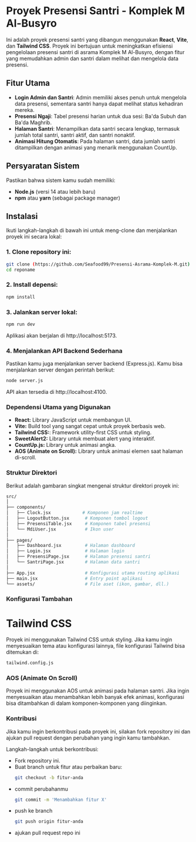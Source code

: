 # Proyek Presensi Santri - Komplek M Al-Busyro

Ini adalah proyek presensi santri yang dibangun menggunakan **React**, **Vite**, dan **Tailwind CSS**. Proyek ini bertujuan untuk meningkatkan efisiensi pengelolaan presensi santri di asrama Komplek M Al-Busyro, dengan fitur yang memudahkan admin dan santri dalam melihat dan mengelola data presensi.

## Fitur Utama
- **Login Admin dan Santri**: Admin memiliki akses penuh untuk mengelola data presensi, sementara santri hanya dapat melihat status kehadiran mereka.
- **Presensi Ngaji**: Tabel presensi harian untuk dua sesi: Ba'da Subuh dan Ba'da Maghrib.
- **Halaman Santri**: Menampilkan data santri secara lengkap, termasuk jumlah total santri, santri aktif, dan santri nonaktif.
- **Animasi Hitung Otomatis**: Pada halaman santri, data jumlah santri ditampilkan dengan animasi yang menarik menggunakan CountUp.

## Persyaratan Sistem
Pastikan bahwa sistem kamu sudah memiliki:
- **Node.js** (versi 14 atau lebih baru)
- **npm** atau **yarn** (sebagai package manager)

## Instalasi
Ikuti langkah-langkah di bawah ini untuk meng-clone dan menjalankan proyek ini secara lokal:

### 1. Clone repository ini:
```bash
git clone (https://github.com/Seafood99/Presensi-Asrama-Komplek-M.git)
cd reponame
```
### 2. Install depensi:
```bash
npm install
```

### 3. Jalankan server lokal:
```bash
npm run dev
```
Aplikasi akan berjalan di http://localhost:5173.

### 4. Menjalankan API Backend Sederhana
Pastikan kamu juga menjalankan server backend (Express.js). Kamu bisa menjalankan server dengan perintah berikut:
```bash
node server.js
```
API akan tersedia di http://localhost:4100.

### Dependensi Utama yang Digunakan
- **React:** Library JavaScript untuk membangun UI.
- **Vite:** Build tool yang sangat cepat untuk proyek berbasis web.
- **Tailwind CSS:**: Framework utility-first CSS untuk styling.
- **SweetAlert2:** Library untuk membuat alert yang interaktif.
- **CountUp.js:** Library untuk animasi angka.
- **AOS (Animate on Scroll):** Library untuk animasi elemen saat halaman di-scroll.

### Struktur Direktori
Berikut adalah gambaran singkat mengenai struktur direktori proyek ini:
```bash
src/
│
├── components/
│   ├── Clock.jsx            # Komponen jam realtime
│   ├── LogoutButton.jsx      # Komponen tombol logout
│   ├── PresensiTable.jsx     # Komponen tabel presensi
│   └── MdiUser.jsx           # Ikon user
│
├── pages/
│   ├── Dashboard.jsx         # Halaman dashboard
│   ├── Login.jsx             # Halaman login
│   ├── PresensiPage.jsx      # Halaman presensi santri
│   └── SantriPage.jsx        # Halaman data santri
│
├── App.jsx                   # Konfigurasi utama routing aplikasi
├── main.jsx                  # Entry point aplikasi
└── assets/                   # File aset (ikon, gambar, dll.)
```

### Konfigurasi Tambahan
# Tailwind CSS
Proyek ini menggunakan Tailwind CSS untuk styling. Jika kamu ingin menyesuaikan tema atau konfigurasi lainnya, file konfigurasi Tailwind bisa ditemukan di:
```bash
tailwind.config.js
```

### AOS (Animate On Scroll)
Proyek ini menggunakan AOS untuk animasi pada halaman santri. Jika ingin menyesuaikan atau menambahkan lebih banyak efek animasi, konfigurasi bisa ditambahkan di dalam komponen-komponen yang diinginkan.

### Kontribusi
Jika kamu ingin berkontribusi pada proyek ini, silakan fork repository ini dan ajukan pull request dengan perubahan yang ingin kamu tambahkan.

Langkah-langkah untuk berkontribusi:

- Fork repository ini.
- Buat branch untuk fitur atau perbaikan baru:
  ```bash
  git checkout -b fitur-anda
  ```
- commit perubahanmu
  ```bash
  git commit -m 'Menambahkan fitur X'
  ```
- push ke branch
  ```bash
  git push origin fitur-anda
  ```
- ajukan pull request repo ini




